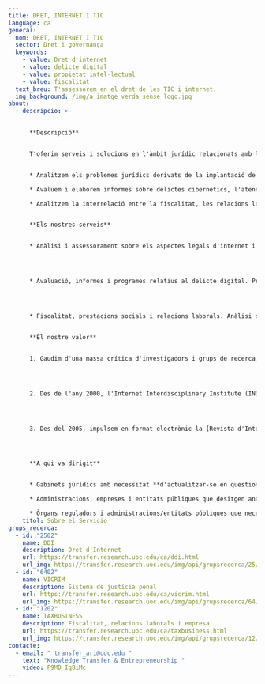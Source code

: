 ```yaml
---
title: DRET, INTERNET I TIC
language: ca
general:
  nom: DRET, INTERNET I TIC
  sector: Dret i governança
  keywords:
    - value: Dret d'internet
    - value: delicte digital
    - value: propietat intel·lectual
    - value: fiscalitat
  text_breu: T'assessorem en el dret de les TIC i internet.
  img_background: /img/a_imatge_verda_sense_logo.jpg
about:
  - descripcio: >-
      

      **Descripció**


      T'oferim serveis i solucions en l'àmbit jurídic relacionats amb l'entorn digital des d'una perspectiva interdisciplinària. En concret:


      * Analitzem els problemes jurídics derivats de la implantació de la tecnologia digital i internet en el dret.

      * Avaluem i elaborem informes sobre delictes cibernètics, l'atenció que necessiten les víctimes i els seus drets.

      * Analitzem la interrelació entre la fiscalitat, les relacions laborals i el marc jurídic de les empreses en el nou context de les noves tecnologies.


      **Els nostres serveis**


      * Anàlisi i assessorament sobre els aspectes legals d'internet i les tecnologies digitals. Des d'aquesta vessant s'aborden serveis vinculats a la protecció de la propietat intel·lectual, la normativa en la prestació de serveis digitals o la privadesa de dades, entre d'altres.




      * Avaluació, informes i programes relatius al delicte digital. Prevenció, resposta i atenció (a la víctima) del delicte cibernètic.




      * Fiscalitat, prestacions socials i relacions laborals. Anàlisi de la interrelació entre les noves tecnologies i les obligacions fiscals i les relacions laborals dins el marc jurídic d'empreses i institucions/administracions públiques.


      **El nostre valor**


      1. Gaudim d'una massa crítica d'investigadors i grups de recerca, vinculats als Estudis de Dret i Ciència Política, que són referents internacionals en l'impacte de la tecnologia digital i internet en el dret i la política.




      2. Des de l'any 2000, l'Internet Interdisciplinary Institute (IN3) és el nostre centre de referència en R&I, el qual està adreçat al desenvolupament de solucions tecnològiques arrelades en l'era digital i a l'estudi d'internet i dels efectes de la interacció entre les tecnologies digitals i l'activitat humana. 




      3. Des del 2005, impulsem en format electrònic la [Revista d'Internet, Dret i Política](https://www.raco.cat/index.php/IDP/index), una publicació on participen experts internacionals per tractar els reptes i les qüestions que les TIC generen en els àmbits del dret i la política. 




      **A qui va dirigit**


      * Gabinets jurídics amb necessitat **d'actualitzar-se en qüestions jurídiques** vinculades a l'entorn digital i la ciberdelinqüència.

      * Administracions, empreses i entitats públiques que desitgen analitzar i adaptar els seus processos a **l'entorn legal de l'era digital**.

      * Òrgans reguladors i administracions/entitats públiques que necessitin serveis de consultoria per a la creació de normatives adaptades a **les noves tecnologies**.
    titol: Sobre el Servicio
grups_recerca:
  - id: "2502"
    name: DDI
    description: Dret d'Internet
    url: https://transfer.research.uoc.edu/ca/ddi.html
    url_img: https://transfer.research.uoc.edu/img/api/grupsrecerca/25/image/1588434672989
  - id: "6402"
    name: VICRIM
    description: Sistema de justícia penal
    url: https://transfer.research.uoc.edu/ca/vicrim.html
    url_img: https://transfer.research.uoc.edu/img/api/grupsrecerca/64/image/1594190299361
  - id: "1202"
    name: TAXBUSINESS
    description: Fiscalitat, relacions laborals i empresa
    url: https://transfer.research.uoc.edu/ca/taxbusiness.html
    url_img: https://transfer.research.uoc.edu/img/api/grupsrecerca/12/image/1594102969060
contacte:
  - email: " transfer_ari@uoc.edu "
    text: "Knowledge Transfer & Entrepreneurship "
    video: F9MD_IgBiMc
---
```

